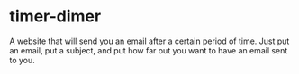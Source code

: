 # timer-dimer
A website that will send you an email after a certain period of time. Just put an email, put a subject, and put how far out you want to have an email sent to you.
